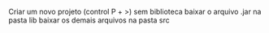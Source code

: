 Criar um novo projeto (control P + >) sem biblioteca
baixar o arquivo .jar na pasta lib
baixar os demais arquivos na pasta src
